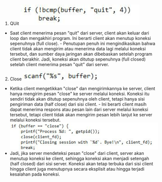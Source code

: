 1. QUit
![Quit](quit.png)
- Saat client menerima pesan "quit" dari server, client akan keluar dari loop dan mengakhiri program. Ini berarti client akan menutup koneksi sepenuhnya (full close). - Penutupan penuh ini mengindikasikan bahwa client tidak akan mengirim atau menerima data lagi melalui koneksi tersebut, dan sumber daya jaringan akan dibebaskan setelah program client berakhir. Jadi, koneksi akan ditutup sepenuhnya (full closed) setelah client menerima pesan "quit" dari server.
2. Close
![Close1](close1.png)
- Ketika client mengetikkan "close" dan mengirimkannya ke server, client hanya mengirim pesan "close" ke server melalui koneksi. Koneksi itu sendiri tidak akan ditutup sepenuhnya oleh client, tetapi hanya sisi pengiriman data (half close) dari sisi client. - Ini berarti client masih dapat menerima respons atau pesan lain dari server melalui koneksi tersebut, tetapi client tidak akan mengirim pesan lebih lanjut ke server melalui koneksi tersebut.
![Close2](close2.png)
- Jadi, jika server mendeteksi pesan "close" dari client, server akan menutup koneksi ke client, sehingga koneksi akan menjadi setengah (half closed) dari sisi server. Koneksi akan tetap terbuka dari sisi client hingga client juga menutupnya secara eksplisit atau hingga terjadi kesalahan pada koneksi.